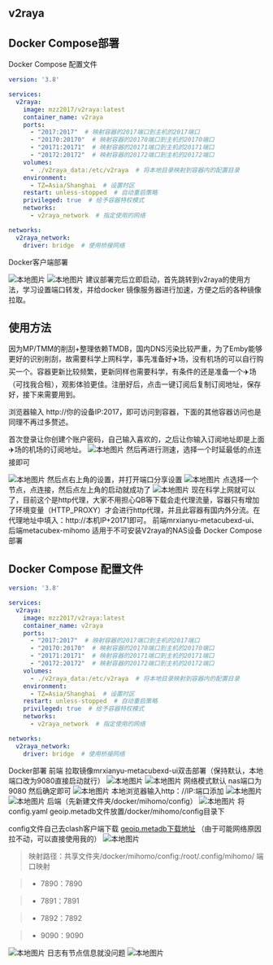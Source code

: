 ## v2raya

## Docker Compose部署
Docker Compose 配置文件

```yaml
version: '3.8'

services:
  v2raya:
    image: mzz2017/v2raya:latest
    container_name: v2raya
    ports:
      - "2017:2017"  # 映射容器的2017端口到主机的2017端口
      - "20170:20170"  # 映射容器的20170端口到主机的20170端口
      - "20171:20171"  # 映射容器的20171端口到主机的20171端口
      - "20172:20172"  # 映射容器的20172端口到主机的20172端口
    volumes:
      - ./v2raya_data:/etc/v2raya  # 将本地目录映射到容器内的配置目录
    environment:
      - TZ=Asia/Shanghai  # 设置时区
    restart: unless-stopped  # 自动重启策略
    privileged: true  # 给予容器特权模式
    networks:
      - v2raya_network  # 指定使用的网络

networks:
  v2raya_network:
    driver: bridge  # 使用桥接网络

````
Docker客户端部署

![本地图片](/img/work/优化网络体验：V2Ray+和+Clash+的部署方法/image-1.png)
![本地图片](/img/work/优化网络体验：V2Ray+和+Clash+的部署方法/image-2.png)
建议部署完后立即启动，首先跳转到v2raya的使用方法，学习设置端口转发，并给docker 镜像服务器进行加速，方便之后的各种镜像拉取。

## 使用方法
因为MP/TMM的削刮+整理依赖TMDB，国内DNS污染比较严重，为了Emby能够更好的识别削刮，故需要科学上网科学，事先准备好✈️场，没有机场的可以自行购买一个。容器更新比较频繁，更新同样也需要科学，有条件的还是准备一个✈️场（可找我合租），观影体验更佳。注册好后，点击⼀键订阅后复制订阅地址，保存好，接下来需要⽤到。

浏览器输入 http://你的设备IP:2017，即可访问到容器，下面的其他容器访问也是同理不再过多赘述。

首次登录让你创建个账户密码，自己输入喜欢的，之后让你输入订阅地址即是上面✈️场的机场的订阅地址。
![本地图片](/img/work/优化网络体验：V2Ray+和+Clash+的部署方法/image-3.png)
然后再进行测速，选择一个时延最低的点连接即可

![本地图片](/img/work/优化网络体验：V2Ray+和+Clash+的部署方法/image-4.png)
然后点右上角的设置，并打开端口分享设置
![本地图片](/img/work/优化网络体验：V2Ray+和+Clash+的部署方法/image-5.png)
点选择一个节点，点连接，然后点左上角的启动就成功了
![本地图片](/img/work/优化网络体验：V2Ray+和+Clash+的部署方法/image-6.png)
现在科学上网就可以了，目前这个是http代理，大家不用担心QB等下载会走代理流量，容器只有增加了环境变量（HTTP_PROXY）才会进行http代理，并且此容器有国内外分流。在代理地址中填入：http://本机IP+20171即可。
前端mrxianyu-metacubexd-ui、后端metacubex-mihomo
适用于不可安装V2raya的NAS设备
Docker Compose部署
## Docker Compose 配置文件

```yaml
version: '3.8'

services:
  v2raya:
    image: mzz2017/v2raya:latest
    container_name: v2raya
    ports:
      - "2017:2017"  # 映射容器的2017端口到主机的2017端口
      - "20170:20170"  # 映射容器的20170端口到主机的20170端口
      - "20171:20171"  # 映射容器的20171端口到主机的20171端口
      - "20172:20172"  # 映射容器的20172端口到主机的20172端口
    volumes:
      - ./v2raya_data:/etc/v2raya  # 将本地目录映射到容器内的配置目录
    environment:
      - TZ=Asia/Shanghai  # 设置时区
    restart: unless-stopped  # 自动重启策略
    privileged: true  # 给予容器特权模式
    networks:
      - v2raya_network  # 指定使用的网络

networks:
  v2raya_network:
    driver: bridge  # 使用桥接网络

````
Docker部署
前端
拉取镜像mrxianyu-metacubexd-ui双击部署（保持默认，本地端口改为9080直接启动就行）
![本地图片](/img/work/优化网络体验：V2Ray+和+Clash+的部署方法/image-7.png)
![本地图片](/img/work/优化网络体验：V2Ray+和+Clash+的部署方法/image-8.png)
网络模式默认 nas端口为9080 然后确定即可
![本地图片](/img/work/优化网络体验：V2Ray+和+Clash+的部署方法/image-9.png)
本地浏览器输入http：//IP:端口添加
![本地图片](/img/work/优化网络体验：V2Ray+和+Clash+的部署方法/10.png)
![本地图片](/img/work/优化网络体验：V2Ray+和+Clash+的部署方法/11.png)
后端（先新建文件夹/docker/mihomo/config）
![本地图片](/img/work/优化网络体验：V2Ray+和+Clash+的部署方法/image-12.png)
将config.yaml geoip.metadb文件放置/docker/mihomo/config目录下

config文件自己去clash客户端下载
[geoip.metadb下载地址](/)
（由于可能网络原因拉不动，可以直接使用我的）
![本地图片](/img/work/优化网络体验：V2Ray+和+Clash+的部署方法/image-13.png)
> 映射路径：共享文件夹/docker/mihomo/config:/root/.config/mihomo/
> 端口映射

> - 7890：7890

> - 7891：7891

> - 7892：7892

> - 9090：9090

![本地图片](/img/work/优化网络体验：V2Ray+和+Clash+的部署方法/image-14.png)
日志有节点信息就没问题
![本地图片](/img/work/优化网络体验：V2Ray+和+Clash+的部署方法/image-15.png)
